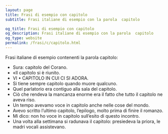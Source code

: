 ```yaml
---
layout: page
title: Frasi di esempio con capitolo 
subtitle: Frasi italiane di esempio con la parola  capitolo

og_title: Frasi di esempio con capitolo 
og_description: Frasi italiane di esempio con la parola  capitolo
og_type: website
permalink: /frasi/c/capitolo.html
---
```


Frasi italiane di esempio contenenti la parola capitolo:


- Sura: capitolo del Corano.
- «Il capitolo si è riunito.
- VI • CAPITOLO IN CUI CI SI ADORA.
- Si tiene sempre capitolo quando muore qualcuno.
- Quel parlatorio era contiguo alla sala del capitolo.
- Ciò che rendeva la mancanza enorme era il fatto che tutto il capitolo ne aveva riso.
- Un tempo avevamo voce in capitolo anche nelle cose del mondo.
- Avevo scritto l’ultimo capitolo, l’epilogo, molto prima di finire il romanzo.
- Mi dico: non ho voce in capitolo sull’esito di questo incontro.
- Una volta alla settimana si radunava il capitolo: presiedeva la priora, le madri vocali assistevano.
